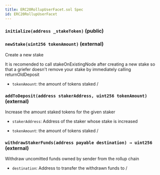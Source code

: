 ```yaml
---
title: ERC20RollupUserFacet.sol Spec
id: ERC20RollupUserFacet
---
```


### `initialize(address _stakeToken)` (public)

### `newStake(uint256 tokenAmount)` (external)

Create a new stake

It is recomended to call stakeOnExistingNode after creating a new stake so that a griefer doesn't remove your stake by immediately calling returnOldDeposit

- `tokenAmount`: the amount of tokens staked /

### `addToDeposit(address stakerAddress, uint256 tokenAmount)` (external)

Increase the amount staked tokens for the given staker

- `stakerAddress`: Address of the staker whose stake is increased

- `tokenAmount`: the amount of tokens staked /

### `withdrawStakerFunds(address payable destination) → uint256` (external)

Withdraw uncomitted funds owned by sender from the rollup chain

- `destination`: Address to transfer the withdrawn funds to /
